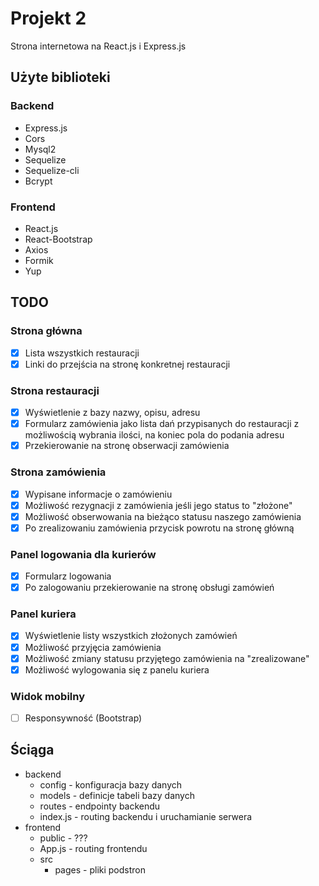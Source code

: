 # Projekt 2

Strona internetowa na React.js i Express.js

## Użyte biblioteki

### Backend

- Express.js
- Cors
- Mysql2
- Sequelize
- Sequelize-cli
- Bcrypt

### Frontend

- React.js
- React-Bootstrap
- Axios
- Formik
- Yup

## TODO

### Strona główna

- [X] Lista wszystkich restauracji
- [X] Linki do przejścia na stronę konkretnej restauracji

### Strona restauracji

- [X] Wyświetlenie z bazy nazwy, opisu, adresu
- [X] Formularz zamówienia jako lista dań przypisanych do restauracji z możliwością wybrania ilości, na koniec pola do podania adresu
- [X] Przekierowanie na stronę obserwacji zamówienia

### Strona zamówienia

- [X] Wypisane informacje o zamówieniu
- [X] Możliwość rezygnacji z zamówienia jeśli jego status to "złożone"
- [X] Możliwość obserwowania na bieżąco statusu naszego zamówienia
- [X] Po zrealizowaniu zamówienia przycisk powrotu na stronę główną

### Panel logowania dla kurierów

- [X] Formularz logowania
- [X] Po zalogowaniu przekierowanie na stronę obsługi zamówień

### Panel kuriera

- [X] Wyświetlenie listy wszystkich złożonych zamówień
- [X] Możliwość przyjęcia zamówienia
- [X] Możliwość zmiany statusu przyjętego zamówienia na "zrealizowane"
- [X] Możliwość wylogowania się z panelu kuriera

### Widok mobilny

- [ ] Responsywność (Bootstrap)

## Ściąga

- backend
  - config - konfiguracja bazy danych
  - models - definicje tabeli bazy danych
  - routes - endpointy backendu
  - index.js - routing backendu i uruchamianie serwera
- frontend
  - public - ???
  - App.js - routing frontendu
  - src
    - pages - pliki podstron
